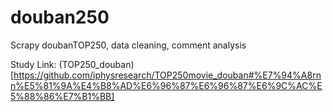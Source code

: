 # douban250
Scrapy doubanTOP250, data cleaning, comment analysis

Study Link: (TOP250_douban)[https://github.com/iphysresearch/TOP250movie_douban#%E7%94%A8rnn%E5%81%9A%E4%B8%AD%E6%96%87%E6%96%87%E6%9C%AC%E5%88%86%E7%B1%BB]